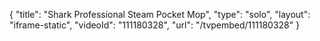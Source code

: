 {
    "title": "Shark Professional Steam Pocket Mop",
    "type": "solo",
    "layout": "iframe-static",
    "videoId": "111180328",
    "url": "\/tvpembed\/111180328"
}